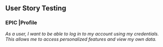 ## User Story Testing

### EPIC |Profile
*As a user, I want to be able to log in to my account using my credentials. This allows me to access personalized features and view my own 
  data.*

